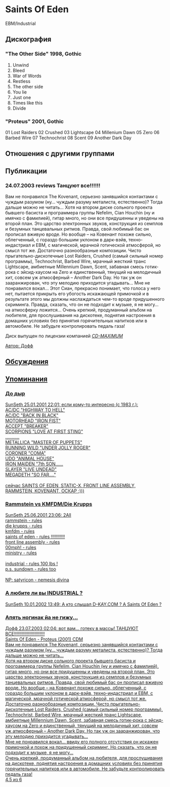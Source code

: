 # Saints Of Eden

EBM/Industrial

## Дискография

### "The Other Side" 1998, Gothic

1. Unwind
2. Bleed
3. War of Words
4. Restless
5. The other side
6. You lie
7. Just one
8. Times like this
9. Divide

### "Proteus" 2001, Gothic

01 Lost Raiders 
02 Crushed
03 Lightscape
04 Millenium Dawn
05 Zero
06 Barbed Wire
07 Technochrist
08 Scent
09 Another Dark Day 


## Отношения с другими группами


## Публикации

### 24.07.2003 reviews Танцуют все!!!!!!

<p>Вам не понравился The Kovenant, серьезно занявшийся контактами с чуждым разумом (ну… чуждым разуму металиста, естественно)? Тогда дальше можно не читать… Хотя на втором диске сольного проекта бывшего басиста и программера группы Nefelim, Cian Houchin (ну и имячко с фамилией), гитар много, но они все придушенны и уведены на второй план. Это царство электронных звуков, конструкция из семплов и безумных танцевальных ритмов. Правда, свой любимый бас он прописал вживую вроде. Но вообще – на Ковенант похоже сильно, облегченный, с гораздо большим уклоном в дарк-вэйв, техно-индастриал и EBM, с магической, мрачной готической атмосферой, но смысл тот же. Достаточно разнообразные композиции. Чисто прыгательно-дискотечные Lost Raiders, Crushed (самый сильный номер программы), Technochrist, Barbed Wire, мрачный жесткий транс Lightscape, амбиетные Millennium Dawn, Scent, забавная смесь готик-рока с эйсид-хаусом на Zero и единственный, тянущий на мелодичный хит, совсем уж атмосферный – Another Dark Day. Но так уж он зааранжирован, что эту мелодию приходится угадывать… Мне не понравился вокал… Этот Сиан, прекрасно понимает, что голоса у него нет, пытается прикрыть его убогость искажающей примочкой и в результате этого мы должны наслаждаться чем-то вроде придушенного скриминга. Правда, сказать, что он не подходит к музыке, я не могу… на атмосферку ложится... Очень крепкий, продуманный альбом на любителя, для прослушивания на дискотеке, поднятия настроения в домашних условиях без принятия горячительных напитков или в автомобиле. Не забудьте контролировать педаль газа!</p>
<p> Диск выпущен по лицензии компанией <A HREF="http://www.cd-maximum.ru"><U><I>CD-MAXIMUM</I></U></A</p>

Автор: Дофф


## Обсуждения


## Упоминания

### До дыр

SunSeth 25.01.2001 22:01:
если кому-то интересно (с 1983 г.):<BR>AC/DC "HIGHWAY TO HELL"<BR>AC/DC "BACK IN BLACK"<BR>MOTORHEAD "IRON FIST"<BR>ACCEPT "BREAKER"<BR>SCORPIONS "LOVE AT FIRST STING"<BR>...........<BR>METALLICA "MASTER OF PUPPETS"<BR>RUNNING WILD "UNDER JOLLY ROGER"<BR>CORONER "COMA"<BR>UDO "ANIMAL HOUSE"<BR>IRON MAIDEN "7th SON......<BR>SLAYER "LIVE UNDEAD"<BR>MEGADETH "SO FAR...."<BR><BR>сейчас SAINTS OF EDEN, STATIC-X, FRONT LINE ASSEMBLY, RAMMSTEIN, KOVENANT, ОСКАР ;)))

### Rammstein vs KMFDM/Die Krupps

SunSeth 25.06.2001 23:06:
2All<BR>rammstein - rules<BR>die krupps - rules<BR>kmfdm - rules<BR>saints of eden - rules !!!!!!!!!!!<BR>front line assembly - rules<BR>00mph! - rules<BR>ministry - rules<BR><BR>industrial - rules 100 lbs !<BR>p.s. sundown - rules too<BR><BR>NP: satyricon - nemesis divina

### А любите ли вы INDUSTRIAL ?

SunSeth 10.01.2002 13:49:
А кто слышал D-KAY.COM ? А Saints Of Eden ?

### Апять ногинак йа не гижу...

Дофф 23.07.2003 02:04:
вот вам... готеку в массы! ТАНЦУЮТ ВСЕ!!!!!!!!!!!!!!!!!!!!!!!!<BR>Saints Of Eden -  Proteus (2001) CDM<BR>Вам не понравился The Kovenant, серьезно занявшийся контактами с чуждым разумом (ну… чуждым разуму металиста, естественно)? Тогда дальше можно не читать…<BR>Хотя на втором диске сольного проекта бывшего басиста и программера группы Nefelim, Cian Houchin (ну и имячко с фамилией), гитар много, но они все придушенны и уведены на второй план. Это царство электронных звуков, конструкция из семплов и безумных танцевальных ритмов. Правда, свой любимый бас он прописал вживую вроде. Но вообще – на Ковенант похоже сильно, облегченный, с гораздо большим уклоном в дарк-вэйв, техно-индастриал и  EBM, с магической, мрачной готической атмосферой, но смысл тот же. Достаточно разнообразные композиции. Чисто прыгательно-дискотечные Lost Raiders, Crushed (самый сильный номер программы), Technochrist, Barbed Wire, мрачный жесткий транс Lightscape, амбиетные Millennium Dawn, Scent, забавная смесь готик-рока с эйсид-хаусом на Zero и единственный, тянущий на мелодичный хит, совсем уж атмосферный – Another Dark Day. Но так уж он зааранжирован, что эту мелодию приходится угадывать…<BR>Мне не понравился вокал… ввиду его полного отсутствия он искажен примочкой и похож на придушенный скриминг. Но сказать, что он не подходит к музыке, я не могу…<BR>Очень крепкий, продуманный альбом на любителя, для прослушивания на дискотеке, поднятия настроения в домашних условиях без принятия горячительных напитков или в автомобиле. Не забудьте контролировать педаль газа!<BR>4.5 из 6

